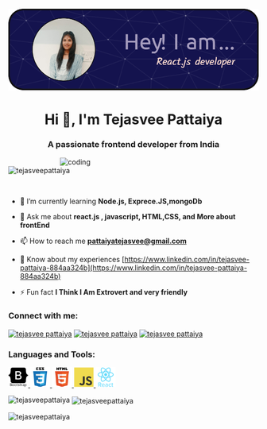 ![logo](https://github.com/TejasveePattaiya/TEjasveePattaiya/blob/main/github-header-image.png)
<h1 align="center">Hi 👋, I'm Tejasvee Pattaiya</h1>
<h3 align="center">A passionate frontend developer from India</h3>
<img align="right" width="400" alt="coding" src="https://cdn.dribbble.com/users/2704414/screenshots/7466903/selfportrait.gif">

<p align="left"> <img src="https://komarev.com/ghpvc/?username=tejasveepattaiya&label=Profile%20views&color=0e75b6&style=flat" alt="tejasveepattaiya" /> </p>



<p align="left"> <a href="https://twitter.com/" target="blank"><img src="https://img.shields.io/twitter/follow/?logo=twitter&style=for-the-badge" alt="" /></a> </p>

- 🌱 I’m currently learning **Node.js, Exprece.JS,mongoDb**

- 💬 Ask me about **react.js , javascript, HTML,CSS, and More about frontEnd**

- 📫 How to reach me **pattaiyatejasvee@gmail.com**

- 📄 Know about my experiences [https://www.linkedin.com/in/tejasvee-pattaiya-884aa324b](https://www.linkedin.com/in/tejasvee-pattaiya-884aa324b)

- ⚡ Fun fact **I Think I Am Extrovert and very friendly**

<h3 align="left">Connect with me:</h3>
<p align="left">
<a href="https://linkedin.com/in/tejasvee pattaiya" target="blank"><img align="center" src="https://raw.githubusercontent.com/rahuldkjain/github-profile-readme-generator/master/src/images/icons/Social/linked-in-alt.svg" alt="tejasvee pattaiya" height="30" width="40" /></a>
<a href="https://fb.com/tejasvee pattaiya" target="blank"><img align="center" src="https://raw.githubusercontent.com/rahuldkjain/github-profile-readme-generator/master/src/images/icons/Social/facebook.svg" alt="tejasvee pattaiya" height="30" width="40" /></a>
<a href="https://instagram.com/tejasvee pattaiya" target="blank"><img align="center" src="https://raw.githubusercontent.com/rahuldkjain/github-profile-readme-generator/master/src/images/icons/Social/instagram.svg" alt="tejasvee pattaiya" height="30" width="40" /></a>
</p>

<h3 align="left">Languages and Tools:</h3>
<p align="left"> <a href="https://getbootstrap.com" target="_blank" rel="noreferrer"> <img src="https://raw.githubusercontent.com/devicons/devicon/master/icons/bootstrap/bootstrap-plain-wordmark.svg" alt="bootstrap" width="40" height="40"/> </a> <a href="https://www.w3schools.com/css/" target="_blank" rel="noreferrer"> <img src="https://raw.githubusercontent.com/devicons/devicon/master/icons/css3/css3-original-wordmark.svg" alt="css3" width="40" height="40"/> </a> <a href="https://www.w3.org/html/" target="_blank" rel="noreferrer"> <img src="https://raw.githubusercontent.com/devicons/devicon/master/icons/html5/html5-original-wordmark.svg" alt="html5" width="40" height="40"/> </a> <a href="https://developer.mozilla.org/en-US/docs/Web/JavaScript" target="_blank" rel="noreferrer"> <img src="https://raw.githubusercontent.com/devicons/devicon/master/icons/javascript/javascript-original.svg" alt="javascript" width="40" height="40"/> </a> <a href="https://reactjs.org/" target="_blank" rel="noreferrer"> <img src="https://raw.githubusercontent.com/devicons/devicon/master/icons/react/react-original-wordmark.svg" alt="react" width="40" height="40"/> </a> </p>

<p><img align="left" src="https://github-readme-stats.vercel.app/api/top-langs?username=tejasveepattaiya&show_icons=true&locale=en&layout=compact" alt="tejasveepattaiya" /></p>

<p>&nbsp;<img align="center" src="https://github-readme-stats.vercel.app/api?username=tejasveepattaiya&show_icons=true&locale=en" alt="tejasveepattaiya" /></p>

<p><img align="center" src="https://github-readme-streak-stats.herokuapp.com/?user=tejasveepattaiya&" alt="tejasveepattaiya" /></p>
